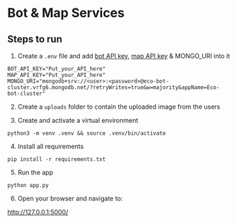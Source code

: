 # Bot & Map Services

## Steps to run

1. Create a `.env` file and add [bot API key](https://aistudio.google.com/app/apikey), [map API key](https://mapsplatform.google.com/) & MONGO_URI into it

```terminal
BOT_API_KEY="Put_your_API_here"
MAP_API_KEY="Put_your_API_here"
MONGO_URI="mongodb+srv://<user>:<password>@eco-bot-cluster.vrfg6.mongodb.net/?retryWrites=true&w=majority&appName=Eco-bot-cluster"
```

2. Create a `uploads` folder to contain the uploaded image from the users

3. Create and activate a virtual environment

```terminal
python3 -m venv .venv && source .venv/bin/activate
```

4. Install all requirements

```terminal
pip install -r requirements.txt
```

5. Run the app

```terminal
python app.py
```

6. Open your browser and navigate to:

http://127.0.0.1:5000/
